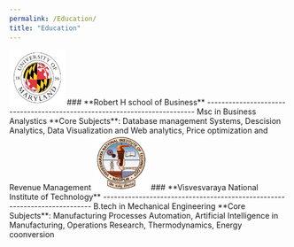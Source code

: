 ```yaml
---
permalink: /Education/
title: "Education"
---
```


<img src="/assets/images/UMD.png" alt="UMD logo" width="100" height="100">  
### **Robert H school of Business** 
--------------------------------------------------------------------------
  Msc in Business Analystics  
  **Core Subjects**: Database management Systems, Descision Analytics, Data Visualization and Web analytics, Price optimization and Revenue Management



      
<img src="/assets/images/VNIT.png" alt="UMD logo" width="100" height="100">  
### **Visvesvaraya National Institute of Technology**  
--------------------------------------------------------------------------
  B.tech in Mechanical Engineering  
  **Core Subjects**: Manufacturing Processes Automation, Artificial Intelligence in Manufacturing, Operations Research, Thermodynamics, Energy coonversion
